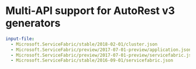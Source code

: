 # Multi-API support for AutoRest v3 generators

``` yaml $(enable-multi-api)
input-file:
  - Microsoft.ServiceFabric/stable/2018-02-01/cluster.json
  - Microsoft.ServiceFabric/preview/2017-07-01-preview/application.json
  - Microsoft.ServiceFabric/preview/2017-07-01-preview/servicefabric.json
  - Microsoft.ServiceFabric/stable/2016-09-01/servicefabric.json
```

